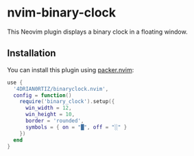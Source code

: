 # nvim-binary-clock

This Neovim plugin displays a binary clock in a floating window.

## Installation

You can install this plugin using [packer.nvim](https://github.com/wbthomason/packer.nvim):

```lua
use {
  '4DRIAN0RTIZ/binaryclock.nvim',
  config = function()
    require('binary_clock').setup({
      win_width = 12,
      win_height = 10,
      border = 'rounded',
      symbols = { on = "█", off = "░" }
    })
  end
}
```
